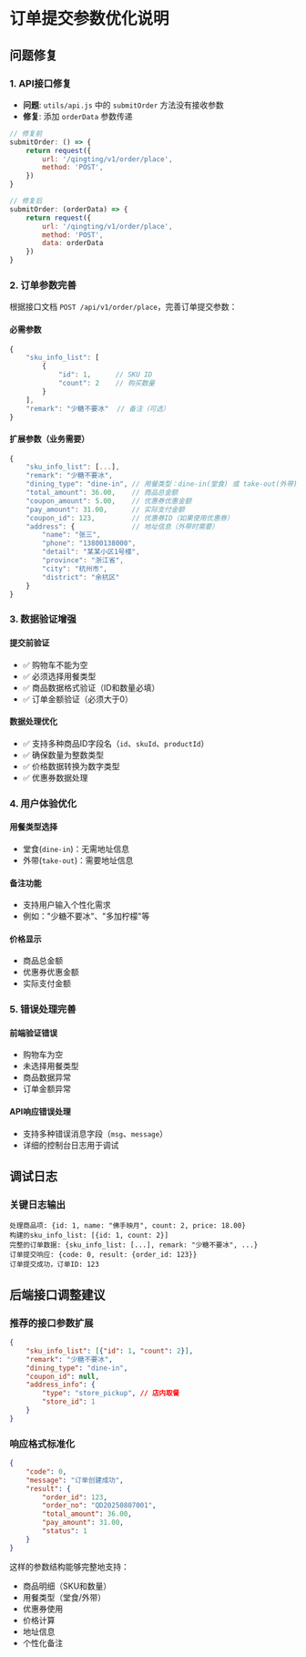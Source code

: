 # 订单提交参数优化说明

## 问题修复

### 1. API接口修复
- **问题**: `utils/api.js` 中的 `submitOrder` 方法没有接收参数
- **修复**: 添加 `orderData` 参数传递

```javascript
// 修复前
submitOrder: () => {
    return request({
        url: '/qingting/v1/order/place',
        method: 'POST',
    })
}

// 修复后  
submitOrder: (orderData) => {
    return request({
        url: '/qingting/v1/order/place',
        method: 'POST',
        data: orderData
    })
}
```

### 2. 订单参数完善

根据接口文档 `POST /api/v1/order/place`，完善订单提交参数：

#### 必需参数
```javascript
{
    "sku_info_list": [
        {
            "id": 1,      // SKU ID
            "count": 2    // 购买数量
        }
    ],
    "remark": "少糖不要冰"  // 备注（可选）
}
```

#### 扩展参数（业务需要）
```javascript
{
    "sku_info_list": [...],
    "remark": "少糖不要冰",
    "dining_type": "dine-in", // 用餐类型：dine-in(堂食) 或 take-out(外带)
    "total_amount": 36.00,    // 商品总金额
    "coupon_amount": 5.00,    // 优惠券优惠金额
    "pay_amount": 31.00,      // 实际支付金额
    "coupon_id": 123,         // 优惠券ID（如果使用优惠券）
    "address": {              // 地址信息（外带时需要）
        "name": "张三",
        "phone": "13800138000",
        "detail": "某某小区1号楼",
        "province": "浙江省",
        "city": "杭州市", 
        "district": "余杭区"
    }
}
```

### 3. 数据验证增强

#### 提交前验证
- ✅ 购物车不能为空
- ✅ 必须选择用餐类型
- ✅ 商品数据格式验证（ID和数量必填）
- ✅ 订单金额验证（必须大于0）

#### 数据处理优化
- ✅ 支持多种商品ID字段名（`id`、`skuId`、`productId`）
- ✅ 确保数量为整数类型
- ✅ 价格数据转换为数字类型
- ✅ 优惠券数据处理

### 4. 用户体验优化

#### 用餐类型选择
- 堂食(`dine-in`)：无需地址信息
- 外带(`take-out`)：需要地址信息

#### 备注功能
- 支持用户输入个性化需求
- 例如："少糖不要冰"、"多加柠檬"等

#### 价格显示
- 商品总金额
- 优惠券优惠金额  
- 实际支付金额

### 5. 错误处理完善

#### 前端验证错误
- 购物车为空
- 未选择用餐类型
- 商品数据异常
- 订单金额异常

#### API响应错误处理
- 支持多种错误消息字段（`msg`、`message`）
- 详细的控制台日志用于调试

## 调试日志

### 关键日志输出
```
处理商品项: {id: 1, name: "佛手映月", count: 2, price: 18.00}
构建的sku_info_list: [{id: 1, count: 2}]
完整的订单数据: {sku_info_list: [...], remark: "少糖不要冰", ...}
订单提交响应: {code: 0, result: {order_id: 123}}
订单提交成功，订单ID: 123
```

## 后端接口调整建议

### 推荐的接口参数扩展
```json
{
    "sku_info_list": [{"id": 1, "count": 2}],
    "remark": "少糖不要冰",
    "dining_type": "dine-in",
    "coupon_id": null,
    "address_info": {
        "type": "store_pickup", // 店内取餐
        "store_id": 1
    }
}
```

### 响应格式标准化
```json
{
    "code": 0,
    "message": "订单创建成功", 
    "result": {
        "order_id": 123,
        "order_no": "QD20250807001",
        "total_amount": 36.00,
        "pay_amount": 31.00,
        "status": 1
    }
}
```

这样的参数结构能够完整地支持：
- 商品明细（SKU和数量）
- 用餐类型（堂食/外带）
- 优惠券使用
- 价格计算
- 地址信息
- 个性化备注